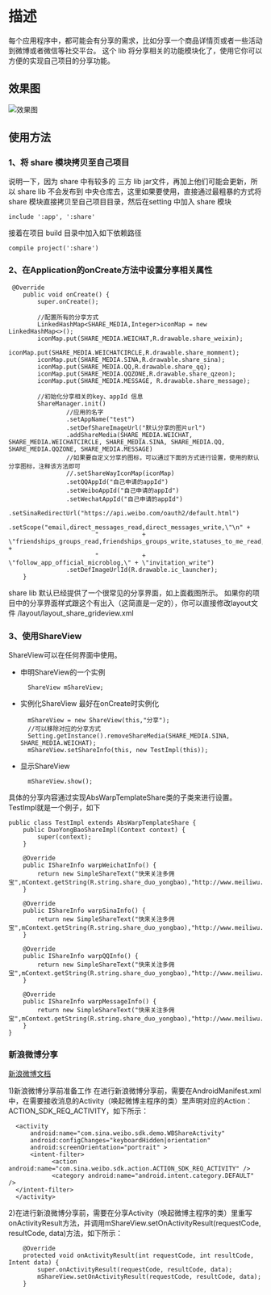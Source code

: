 # 描述
每个应用程序中，都可能会有分享的需求，比如分享一个商品详情页或者一些活动到微博或者微信等社交平台。
这个 lib 将分享相关的功能模块化了，使用它你可以方便的实现自己项目的分享功能。 

## 效果图
![效果图](/shot/Screenshot_2016-01-05-17-18-37_com.eallcn.rentage.png)

## 使用方法

### 1、将 share 模块拷贝至自己项目

说明一下，因为 share 中有较多的 三方 lib jar文件，再加上他们可能会更新，所以 share lib 不会发布到
中央仓库去，这里如果要使用，直接通过最粗暴的方式将 share 模块直接拷贝至自己项目目录，然后在setting 中加入
share 模块

    include ':app', ':share'
    
接着在项目 build 目录中加入如下依赖路径
    
    compile project(':share')


### 2、在Application的onCreate方法中设置分享相关属性
    
     @Override
        public void onCreate() {
            super.onCreate();
            
            //配置所有的分享方式
            LinkedHashMap<SHARE_MEDIA,Integer>iconMap = new LinkedHashMap<>();
            iconMap.put(SHARE_MEDIA.WEICHAT,R.drawable.share_weixin);
            iconMap.put(SHARE_MEDIA.WEICHATCIRCLE,R.drawable.share_momment);
            iconMap.put(SHARE_MEDIA.SINA,R.drawable.share_sina);
            iconMap.put(SHARE_MEDIA.QQ,R.drawable.share_qq);
            iconMap.put(SHARE_MEDIA.QQZONE,R.drawable.share_qzeon);
            iconMap.put(SHARE_MEDIA.MESSAGE, R.drawable.share_message);
            
            //初始化分享相关的key、appId 信息
            ShareManager.init()
                    //应用的名字
                    .setAppName("test")
                    .setDefShareImageUrl("默认分享的图片url")
                    .addShareMedia(SHARE_MEDIA.WEICHAT, SHARE_MEDIA.WEICHATCIRCLE, SHARE_MEDIA.SINA, SHARE_MEDIA.QQ, SHARE_MEDIA.QQZONE, SHARE_MEDIA.MESSAGE)
                    //如果要自定义分享的图标，可以通过下面的方式进行设置，使用的默认分享图标，注释该方法即可
                    //.setShareWayIconMap(iconMap)
                    .setQQAppId("自己申请的appId")
                    .setWeiboAppId("自己申请的appId")
                    .setWechatAppId("自己申请的appId")
                    .setSinaRedirectUrl("https://api.weibo.com/oauth2/default.html")
                    .setScope("email,direct_messages_read,direct_messages_write,\"\n" +
                            "            + \"friendships_groups_read,friendships_groups_write,statuses_to_me_read,\"\n" +
                            "            + \"follow_app_official_microblog,\" + \"invitation_write")
                    .setDefImageUrlId(R.drawable.ic_launcher);
        }


share lib 默认已经提供了一个很常见的分享界面，如上面截图所示。
如果你的项目中的分享界面样式跟这个有出入（这简直是一定的），你可以直接修改layout文件 /layout/layout_share_grideview.xml

### 3、使用ShareView

ShareView可以在任何界面中使用。

* 申明ShareView的一个实例

        ShareView mShareView;

* 实例化ShareView
最好在onCreate时实例化

        mShareView = new ShareView(this,"分享");
        //可以移除对应的分享方式
        Setting.getInstance().removeShareMedia(SHARE_MEDIA.SINA, SHARE_MEDIA.WEICHAT);
        mShareView.setShareInfo(this, new TestImpl(this));

* 显示ShareView

        mShareView.show();

具体的分享内容通过实现AbsWarpTemplateShare类的子类来进行设置。TestImpl就是一个例子，如下

    public class TestImpl extends AbsWarpTemplateShare {
        public DuoYongBaoShareImpl(Context context) {
            super(context);
        }

        @Override
        public IShareInfo warpWeichatInfo() {
            return new SimpleShareText("快来关注多佣宝",mContext.getString(R.string.share_duo_yongbao),"http://www.meiliwu.com","");
        }

        @Override
        public IShareInfo warpSinaInfo() {
            return new SimpleShareText("快来关注多佣宝",mContext.getString(R.string.share_duo_yongbao),"http://www.meiliwu.com","");
        }

        @Override
        public IShareInfo warpQQInfo() {
            return new SimpleShareText("快来关注多佣宝",mContext.getString(R.string.share_duo_yongbao),"http://www.meiliwu.com","");
        }

        @Override
        public IShareInfo warpMessageInfo() {
            return new SimpleShareText("快来关注多佣宝",mContext.getString(R.string.share_duo_yongbao),"http://www.meiliwu.com","");
        }
    }

### 新浪微博分享
[新浪微博文档](https://github.com/sinaweibosdk/weibo_android_sdk)

1)新浪微博分享前准备工作
在进行新浪微博分享前，需要在AndroidManifest.xml中，在需要接收消息的Activity（唤起微博主程序的类）里声明对应的Action：ACTION_SDK_REQ_ACTIVITY，如下所示：
  
      <activity
          android:name="com.sina.weibo.sdk.demo.WBShareActivity"
          android:configChanges="keyboardHidden|orientation"
          android:screenOrientation="portrait" >
          <intent-filter>
                <action android:name="com.sina.weibo.sdk.action.ACTION_SDK_REQ_ACTIVITY" />
                <category android:name="android.intent.category.DEFAULT" />
      </intent-filter>
      </activity>
      
      
2)在进行新浪微博分享前，需要在分享Activity（唤起微博主程序的类）里重写onActivityResult方法，并调用mShareView.setOnActivityResult(requestCode, resultCode, data)方法，如下所示：
    
        @Override
        protected void onActivityResult(int requestCode, int resultCode, Intent data) {
            super.onActivityResult(requestCode, resultCode, data);
            mShareView.setOnActivityResult(requestCode, resultCode, data);
        }

